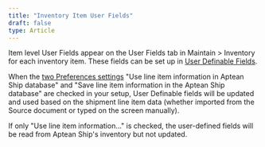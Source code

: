 ```yaml
---
title: "Inventory Item User Fields"
draft: false
type: Article
---
```


Item level User Fields appear on the User Fields tab in Maintain > Inventory for each inventory item. These fields can be set up in [User Definable Fields](http://ask.shipping.apteancloud.com/akb/user-definable-fields/#line-item-user-definable-fields).

When the [two Preferences settings](http://ask.shipping.apteancloud.com/akb/generalprefs/#line-items-settings) "Use line item information in Aptean Ship database" and "Save line item information in the Aptean Ship database" are checked in your setup, User Definable fields will be updated and used based on the shipment line item data (whether imported from the Source document or typed on the screen manually).

If only "Use line item information..." is checked, the user-defined fields will be read from Aptean Ship's inventory but not updated.

